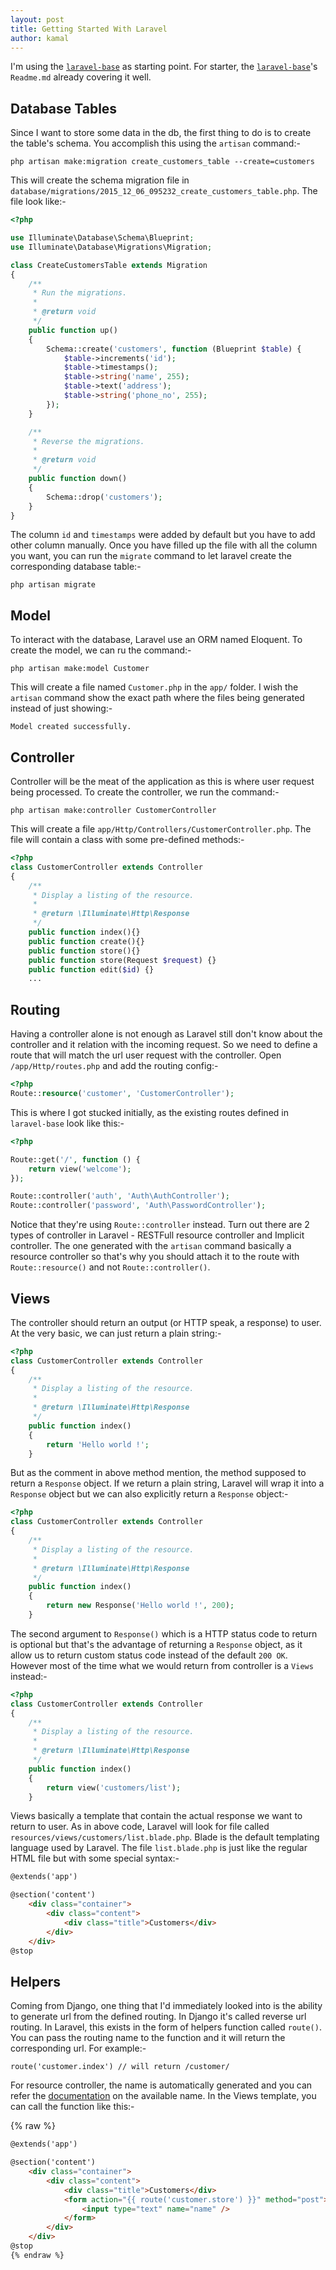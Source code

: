 ```yaml
---
layout: post
title: Getting Started With Laravel
author: kamal
---
```


I'm using the [`laravel-base`][1] as starting point. For starter, the [`laravel-base`][1]'s `Readme.md` already covering it well.

## Database Tables
Since I want to store some data in the db, the first thing to do is to create the table's schema. You accomplish this using the `artisan` command:-

```
php artisan make:migration create_customers_table --create=customers
```

This will create the schema migration file in `database/migrations/2015_12_06_095232_create_customers_table.php`. The file look like:-

```php
<?php

use Illuminate\Database\Schema\Blueprint;
use Illuminate\Database\Migrations\Migration;

class CreateCustomersTable extends Migration
{
    /**
     * Run the migrations.
     *
     * @return void
     */
    public function up()
    {
        Schema::create('customers', function (Blueprint $table) {
            $table->increments('id');
            $table->timestamps();
            $table->string('name', 255);
            $table->text('address');
            $table->string('phone_no', 255);
        });
    }

    /**
     * Reverse the migrations.
     *
     * @return void
     */
    public function down()
    {
        Schema::drop('customers');
    }
}
```

The column `id` and `timestamps` were added by default but you have to add other column manually. Once you have filled up the file with all the column you want, you can run the `migrate` command to let laravel create the corresponding database table:-

```
php artisan migrate
```

## Model

To interact with the database, Laravel use an ORM named Eloquent. To create the model, we can ru the command:-

```
php artisan make:model Customer
```

This will create a file named `Customer.php` in the `app/` folder. I wish the `artisan` command show the exact path where the files being generated instead of just showing:-

```
Model created successfully.
```

## Controller

Controller will be the meat of the application as this is where user request being processed. To create the controller, we run the command:-

```
php artisan make:controller CustomerController
```

This will create a file `app/Http/Controllers/CustomerController.php`. The file will contain a class with some pre-defined methods:-

```php
<?php
class CustomerController extends Controller
{
    /**
     * Display a listing of the resource.
     *
     * @return \Illuminate\Http\Response
     */
    public function index(){}
    public function create(){}
    public function store(){}
    public function store(Request $request) {}
    public function edit($id) {}
    ...
```

## Routing

Having a controller alone is not enough as Laravel still don't know about the controller and it relation with the incoming request. So we need to define a route that will match the url user request with the controller. Open `/app/Http/routes.php` and add the routing config:-

```php
<?php
Route::resource('customer', 'CustomerController');
```

This is where I got stucked initially, as the existing routes defined in `laravel-base` look like this:-

```php
<?php

Route::get('/', function () {
    return view('welcome');
});

Route::controller('auth', 'Auth\AuthController');
Route::controller('password', 'Auth\PasswordController');
```

Notice that they're using `Route::controller` instead. Turn out there are 2 types of controller in Laravel - RESTFull resource controller and Implicit controller. The one generated with the `artisan` command basically a resource controller so that's why you should attach it to the route with `Route::resource()` and not `Route::controller()`.

## Views

The controller should return an output (or HTTP speak, a response) to user. At the very basic, we can just return a plain string:-

```php
<?php
class CustomerController extends Controller
{
    /**
     * Display a listing of the resource.
     *
     * @return \Illuminate\Http\Response
     */
    public function index()
    {
        return 'Hello world !';
    }
```

But as the comment in above method mention, the method supposed to return a `Response` object. If we return a plain string, Laravel will wrap it into a `Response` object but we can also explicitly return a `Response` object:-

```php
<?php
class CustomerController extends Controller
{
    /**
     * Display a listing of the resource.
     *
     * @return \Illuminate\Http\Response
     */
    public function index()
    {
        return new Response('Hello world !', 200);
    }
```

The second argument to `Response()` which is a HTTP status code to return is optional but that's the advantage of returning a `Response` object, as it allow us to return custom status code instead of the default `200 OK`. However most of the time what we would return from controller is a `Views` instead:-

```php
<?php
class CustomerController extends Controller
{
    /**
     * Display a listing of the resource.
     *
     * @return \Illuminate\Http\Response
     */
    public function index()
    {
        return view('customers/list');
    }
```

Views basically a template that contain the actual response we want to return to user. As in above code, Laravel will look for file called `resources/views/customers/list.blade.php`. Blade is the default templating language used by Laravel. The file `list.blade.php` is just like the regular HTML file but with some special syntax:-

```html
@extends('app')

@section('content')
    <div class="container">
        <div class="content">
            <div class="title">Customers</div>
        </div>
    </div>
@stop
```

## Helpers

Coming from Django, one thing that I'd immediately looked into is the ability to generate url from the defined routing. In Django it's called reverse url routing. In Laravel, this exists in the form of helpers function called `route()`. You can pass the routing name to the function and it will return the corresponding url. For example:-

```
route('customer.index') // will return /customer/
```

For resource controller, the name is automatically generated and you can refer the [documentation][2] on the available name. In the Views template, you can call the function like this:-

{% raw %}
```html
@extends('app')

@section('content')
    <div class="container">
        <div class="content">
            <div class="title">Customers</div>
            <form action="{{ route('customer.store') }}" method="post">
                <input type="text" name="name" />
            </form>
        </div>
    </div>
@stop
{% endraw %}
```

[1]:https://github.com/zulfajuniadi/laravel-base
[2]:http://laravel.com/docs/5.1/controllers#restful-resource-controllers
